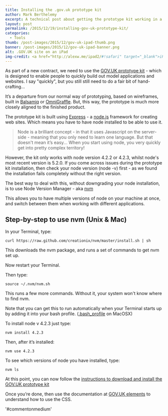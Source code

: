 ```yaml
---
title: Installing the .gov.uk prototype kit
author: Mark Berthelemy
excerpt: A technical post about getting the prototype kit working in a mixed nodejs environment using nvm 
layout: post
permalink: /2015/12/19/installing-gov-uk-prototype-kit/
categories:
  - Tools
thumb: /post-images/2015/12/gov-uk-ipad-thumb.png
banner: /post-images/2015/12/gov-uk-ipad-banner.png
alt: .GOV.UK site on an iPad
img-credit: <a href="http://alexw.me/ipad2/#!safari" target="_blank">iPad emulator</a>
---
```

As part of a new contract, we need to use the [GOV.UK prototype kit](https://github.com/alphagov/govuk_prototype_kit) - which is designed to enable people to quickly build out model applications and websites. I say "quickly", but you still still need to do a fair bit of hand-crafting...

It&rsquo;s a departure from our normal way of prototyping, based on wireframes, built in [Balsamiq](https://balsamiq.com/) or [OmniGraffle](https://www.omnigroup.com/omnigraffle). But, this way, the prototype is much more closely aligned to the finished product.

The prototype kit is built using [Express](http://expressjs.com/) - a [node.js](https://nodejs.org) framework for creating web sites. Which means you have to have node installed to be able to use it.

> Node is a brilliant concept - in that it uses Javascript on the server-side - meaning that you only need to learn one language. But that doesn't mean it&rsquo;s easy... When you start using node, you very quickly get into pretty complex territory!

However, the kit only works with node version 4.2.2 or 4.2.3, whilst node's most recent version is 5.2.0. If you come across issues during the prototype kit installation, then check your node version (node -v) first - as we found the installation fails completely without the right version.

The best way to deal with this, without downgrading your node installation, is to use Node Version Manager - aka [nvm](https://github.com/creationix/nvm)

This allows you to have multiple versions of node on your machine at once, and switch between them when working with different applications.

## Step-by-step to use nvm (Unix & Mac)

In your Terminal, type:

    curl https://raw.github.com/creationix/nvm/master/install.sh | sh

This downloads the nvm package, and runs a set of commands to get nvm set up.

Now restart your Terminal.

Then type:

    source ~/.nvm/nvm.sh

This runs a few more commands. Without it, your system won't know where to find nvm.

Note that you can get this to run automatically when your Terminal starts up by adding it into your bash profile. ([.bash_profile](http://redfinsolutions.com/blog/creating-bashprofile-your-mac) on MacOSX)

To install node v 4.2.3 just type:

    nvm install 4.2.3

Then, after it&rsquo;s installed:

    nvm use 4.2.3

To see which versions of node you have installed, type:

    nvm ls

At this point, you can now follow the [instructions to download and install the GOV.UK prototype kit](https://github.com/alphagov/govuk_prototype_kit)

Once you&rsquo;re done, then use the documentation at [GOV.UK elements](http://govuk-elements.herokuapp.com/) to understand how to use the CSS.

'#commentonmedium'
